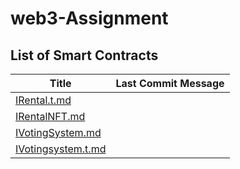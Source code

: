 # web3-Assignment

## List of Smart Contracts

| Title | Last Commit Message |
|---|---|
| [IRental.t.md](https://github.com/danielbelay321/web3-Assignment/blob/main/IRental.t.md) |
| [IRentalNFT.md](https://github.com/danielbelay321/web3-Assignment/blob/main/IRentalNFT.md) |
| [IVotingSystem.md](https://github.com/danielbelay321/web3-Assignment/blob/main/IVotingSystem.md) |
| [IVotingsystem.t.md](https://github.com/danielbelay321/web3-Assignment/blob/main/IVotingsystem.t.md) |


